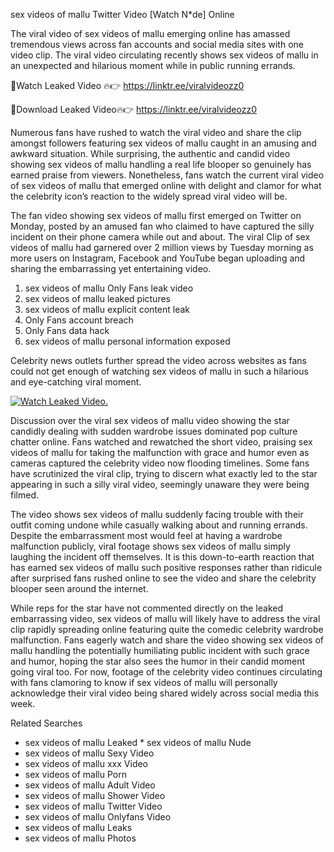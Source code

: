 ﻿sex videos of mallu Twitter Video [Watch N*de] Online

The viral video of ﻿sex videos of mallu emerging online has amassed tremendous views across fan accounts and social media sites with one video clip. The viral video circulating recently shows ﻿sex videos of mallu in an unexpected and hilarious moment while in public running errands. 

🔴Watch Leaked Video 🔥👉  https://linktr.ee/viralvideozz0 

🔴Download Leaked Video🔥👉  https://linktr.ee/viralvideozz0 

Numerous fans have rushed to watch the viral video and share the clip amongst followers featuring ﻿sex videos of mallu caught in an amusing and awkward situation. While surprising, the authentic and candid video showing ﻿sex videos of mallu handling a real life blooper so genuinely has earned praise from viewers. Nonetheless, fans watch the current viral video of ﻿sex videos of mallu that emerged online with delight and clamor for what the celebrity icon’s reaction to the widely spread viral video will be.

The fan video showing ﻿sex videos of mallu first emerged on Twitter on Monday, posted by an amused fan who claimed to have captured the silly incident on their phone camera while out and about. The viral Clip of ﻿sex videos of mallu had garnered over 2 million views by Tuesday morning as more users on Instagram, Facebook and YouTube began uploading and sharing the embarrassing yet entertaining video. 

1. ﻿sex videos of mallu Only Fans leak video
2. ﻿sex videos of mallu leaked pictures
3. ﻿sex videos of mallu explicit content leak
4. Only Fans account breach
5. Only Fans data hack
6. ﻿sex videos of mallu personal information exposed

Celebrity news outlets further spread the video across websites as fans could not get enough of watching ﻿sex videos of mallu in such a hilarious and eye-catching viral moment. 

[![Watch Leaked Video.](https://miro.medium.com/v2/resize:fit:828/format:webp/1*cilzJN44JGOrTw9NJCrNHA.gif "Watch Leaked Video")](https://linktr.ee/viralvideozz0)

Discussion over the viral ﻿sex videos of mallu video showing the star candidly dealing with sudden wardrobe issues dominated pop culture chatter online. Fans watched and rewatched the short video, praising ﻿sex videos of mallu for taking the malfunction with grace and humor even as cameras captured the celebrity video now flooding timelines. Some fans have scrutinized the viral clip, trying to discern what exactly led to the star appearing in such a silly viral video, seemingly unaware they were being filmed.

The video shows ﻿sex videos of mallu suddenly facing trouble with their outfit coming undone while casually walking about and running errands. Despite the embarrassment most would feel at having a wardrobe malfunction publicly, viral footage shows ﻿sex videos of mallu simply laughing the incident off themselves. It is this down-to-earth reaction that has earned ﻿sex videos of mallu such positive responses rather than ridicule after surprised fans rushed online to see the video and share the celebrity blooper seen around the internet.  

While reps for the star have not commented directly on the leaked embarrassing video, ﻿sex videos of mallu will likely have to address the viral clip rapidly spreading online featuring quite the comedic celebrity wardrobe malfunction. Fans eagerly watch and share the video showing ﻿sex videos of mallu handling the potentially humiliating public incident with such grace and humor, hoping the star also sees the humor in their candid moment going viral too. For now, footage of the celebrity video continues circulating with fans clamoring to know if ﻿sex videos of mallu will personally acknowledge their viral video being shared widely across social media this week.

Related Searches
* ﻿sex videos of mallu Leaked
﻿* sex videos of mallu Nude
* ﻿sex videos of mallu Sexy Video
* ﻿sex videos of mallu xxx Video
* ﻿sex videos of mallu Porn
* ﻿sex videos of mallu Adult Video
* ﻿sex videos of mallu Shower Video
* ﻿sex videos of mallu Twitter Video
* ﻿sex videos of mallu Onlyfans Video
* ﻿sex videos of mallu Leaks
* ﻿sex videos of mallu Photos